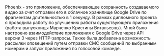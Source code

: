 Phoenix - это приложение, обеспечивающее сохранность создаваемого видео за счет отправки его в облачное хранилище Google Drive по фрагментам длительностью в 1 секунду.
В рамках дипломного проекта я проводила работу по улучшению работы существующего приложения (работа выпускницы Марченко Кристины Витальевны).
Мной было настроено взаимодействие приложения с Google Drive через API версии 3 через HTTP-запросы.
Также была добавлена возможность рассылки оповещений путем отправки СМС сообщений по выбранным номерам и запуск приложения по голосовой команде.
